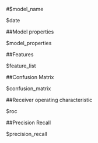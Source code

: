 #$model_name

$date

##Model properties

$model_properties

##Features

$feature_list


##Confusion Matrix

$confusion_matrix

##Receiver operating characteristic

$roc

##Precision Recall

$precision_recall

